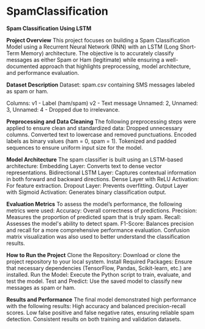 # SpamClassification
**Spam Classification Using LSTM**

**Project Overview**
This project focuses on building a Spam Classification Model using a Recurrent Neural Network (RNN) with an LSTM (Long Short-Term Memory) architecture. The objective is to accurately classify messages as either Spam or Ham (legitimate) while ensuring a well-documented approach that highlights preprocessing, model architecture, and performance evaluation.

**Dataset Description** 
Dataset: spam.csv containing SMS messages labeled as spam or ham.

Columns:
v1 - Label (ham/spam)
v2 - Text message
Unnamed: 2, Unnamed: 3, Unnamed: 4 - Dropped due to irrelevance.


**Preprocessing and Data Cleaning**
The following preprocessing steps were applied to ensure clean and standardized data:
Dropped unnecessary columns.
Converted text to lowercase and removed punctuations.
Encoded labels as binary values (ham = 0, spam = 1).
Tokenized and padded sequences to ensure uniform input size for the model.

**Model Architecture**
The spam classifier is built using an LSTM-based architecture:
Embedding Layer: Converts text to dense vector representations.
Bidirectional LSTM Layer: Captures contextual information in both forward and backward directions.
Dense Layer with ReLU Activation: For feature extraction.
Dropout Layer: Prevents overfitting.
Output Layer with Sigmoid Activation: Generates binary classification output.

**Evaluation Metrics**
To assess the model’s performance, the following metrics were used:
Accuracy: Overall correctness of predictions.
Precision: Measures the proportion of predicted spam that is truly spam.
Recall: Assesses the model's ability to detect spam.
F1-Score: Balances precision and recall for a more comprehensive performance evaluation.
Confusion matrix visualization was also used to better understand the classification results.

**How to Run the Project**
Clone the Repository: Download or clone the project repository to your local system.
Install Required Packages: Ensure that necessary dependencies (TensorFlow, Pandas, Scikit-learn, etc.) are installed.
Run the Model: Execute the Python script to train, evaluate, and test the model.
Test and Predict: Use the saved model to classify new messages as spam or ham.

**Results and Performance**
The final model demonstrated high performance with the following results:
High accuracy and balanced precision-recall scores.
Low false positive and false negative rates, ensuring reliable spam detection.
Consistent results on both training and validation datasets.

